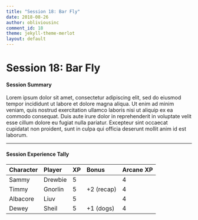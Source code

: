 ```yaml
---
title: "Session 18: Bar Fly"
date: 2018-08-26
author: obliviousinc
comment_id: 18
theme: jekyll-theme-merlot
layout: default
---
```


# Session 18: Bar Fly

#### Session Summary

Lorem ipsum dolor sit amet, consectetur adipiscing elit, sed do eiusmod tempor incididunt ut labore et dolore magna aliqua. Ut enim ad minim veniam, quis nostrud exercitation ullamco laboris nisi ut aliquip ex ea commodo consequat. Duis aute irure dolor in reprehenderit in voluptate velit esse cillum dolore eu fugiat nulla pariatur. Excepteur sint occaecat cupidatat non proident, sunt in culpa qui officia deserunt mollit anim id est laborum.

* * *

#### Session Experience Tally

| Character | Player  | XP  | Bonus      | Arcane XP |
|:--------- |:------- |:--- |:---------- |:--------- |
| Sammy     | Drewbie | 5   |            | 4         |
| Timmy     | Gnorlin | 5   | +2 (recap) | 4         |
| Albacore  | Liuv    | 5   |            | 4         |
| Dewey     | Sheil   | 5   | +1 (dogs)  | 4         |